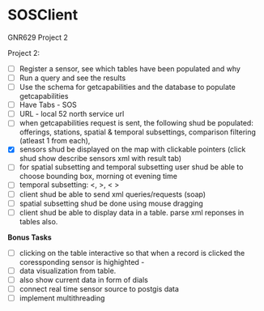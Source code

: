 # SOSClient
GNR629 Project 2

Project 2:

- [ ] Register a sensor, see which tables have been populated and why
- [ ] Run a query and see the results
- [ ] Use the schema for getcapabilities and the database to populate getcapabilities
- [ ] Have Tabs - SOS
- [ ] URL - local 52 north service url
- [ ] when getcapabilities request is sent, the following shud be populated: offerings, stations, spatial & temporal subsettings, comparison filtering (atleast 1 from each),
- [X] sensors shud be displayed on the map with clickable pointers (click shud show describe sensors xml with result tab)
- [ ] for spatial subsetting and temporal subsetting user shud be able to choose bounding box, morning ot evening time
- [ ] temporal subsetting: <, >, < >
- [ ] client shud be able to send xml queries/requests (soap)
- [ ] spatial subsetting shud be done using mouse dragging
- [ ] client shud be able to display data in a table. parse xml reponses in tables also.

**Bonus Tasks**

- [ ] clicking on the table interactive so that when a record is clicked the coressponding sensor is highighted -
- [ ] data visualization from table.
- [ ] also show current data in form of dials
- [ ] connect real time sensor source to postgis data
- [ ] implement multithreading
